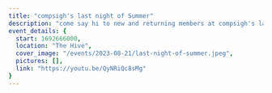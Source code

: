 ```yaml
---
title: "compsigh's last night of Summer"
description: "come say hi to new and returning members at compsigh's last night of Summer event! we'll have pizza and watch compsigh cat, a video showcase of what's in store this year for the club :)"
event_details: {
  start: 1692666000,
  location: "The Hive",
  cover_image: "/events/2023-08-21/last-night-of-summer.jpeg",
  pictures: [],
  link: "https://youtu.be/QyNRiQc8sMg"
}
---
```

